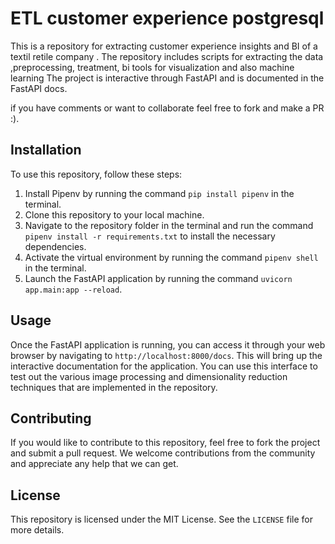 # ETL customer experience postgresql

This is a repository for extracting customer experience insights and BI of a textil retile company . The repository includes scripts for extracting the data ,preprocessing, treatment, bi tools for visualization and also machine learning The project is interactive through FastAPI and is documented in the FastAPI docs.

if you have comments or want to collaborate feel free to fork and make a PR :).

## Installation

To use this repository, follow these steps:

1. Install Pipenv by running the command `pip install pipenv` in the terminal.
2. Clone this repository to your local machine.
3. Navigate to the repository folder in the terminal and run the command `pipenv install -r requirements.txt` to install the necessary dependencies.
4. Activate the virtual environment by running the command `pipenv shell` in the terminal.
5. Launch the FastAPI application by running the command `uvicorn app.main:app --reload`.

## Usage

Once the FastAPI application is running, you can access it through your web browser by navigating to `http://localhost:8000/docs`. This will bring up the interactive documentation for the application. You can use this interface to test out the various image processing and dimensionality reduction techniques that are implemented in the repository.

## Contributing

If you would like to contribute to this repository, feel free to fork the project and submit a pull request. We welcome contributions from the community and appreciate any help that we can get.

## License

This repository is licensed under the MIT License. See the `LICENSE` file for more details.
